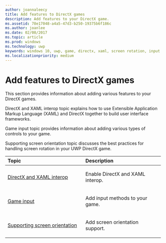 ```yaml
---
author: joannaleecy
title: Add features to DirectX games
description: Add features to your DirectX game.
ms.assetid: 78e17048-a4a5-47d3-b250-19375b6f186c
ms.author: joanlee
ms.date: 02/08/2017
ms.topic: article
ms.prod: windows
ms.technology: uwp
keywords: windows 10, uwp, game, directx, xaml, screen rotation, input
ms.localizationpriority: medium
---
```


# Add features to DirectX games

This section provides information about adding various features to your DirectX games.

DirectX and XAML interop topic explains how to use Extensible Application Markup Language (XAML) and DirectX together to build user interface frameworks.

Game input topic provides information about adding various types of controls to your game.

Supporting screen orientation topic discusses the best practices for handling screen rotation in your UWP DirectX game.

<table>
<colgroup>
<col width="50%" />
<col width="50%" />
</colgroup>
<thead>
<tr class="header">
<th align="left">Topic</th>
<th align="left">Description</th>
</tr>
</thead>
<tbody>
<tr class="odd">
<td align="left"><p><a href="directx-and-xaml-interop.md">DirectX and XAML interop</a></p></td>
<td align="left"><p>Enable DirectX and XAML interop.</p></td>
</tr>
<tr class="even">
<td align="left"><p><a href="directx-game-input.md">Game input</a></p></td>
<td align="left"><p>Add input methods to your game.</p></td>
</tr>
<tr class="odd">
<td align="left"><p><a href="supporting-screen-rotation-directx-and-cpp.md">Supporting screen orientation</a></p></td>
<td align="left"><p>Add screen orientation support.</p></td>
</tr>
</tbody>
</table>